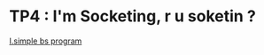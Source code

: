 # TP4 : I'm Socketing, r u soketin ?

[I.simple bs program](https://github.com/uliaxe/reseau-B2/blob/main/TP-dev/I.%20Simple%20bs%20program.md)



